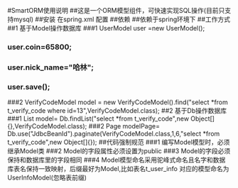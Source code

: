 #SmartORM使用说明
##这是一个ORM模型组件，可快速实现SQL操作(目前只支持mysql)
##安装
 在spring.xml 配置
 <bean class="com.iih5.smartorm.kit.SpringKit"/>
##依赖
##依赖于spring环境下
##工作方式
##1 基于Model操作数据库
###1 UserModel user =new UserModel();
###  user.coin=65800;
###  user.nick_name="哈林";
###  user.save();
###2 VerifyCodeModel model = new VerifyCodeModel().find("select *from t_verify_code where id=13",VerifyCodeModel.class);
##2 基于Db操作数据库
###1 List<VerifyCodeModel> model= Db.findList("select *from t_verify_code",new Object[]{},VerifyCodeModel.class);
###2 Page<VerifyCodeModel> modelPage= Db.use("JdbcBeanId").paginate(VerifyCodeModel.class,1,6,"select *from t_verify_code",new Object[]{});
##代码强制规范
###1 编写Model模型时，必须继承Model类
###2 Model的字段属性必须设置为public
###3 Model的字段必须保持和数据库里的字段相同
###4 Model模型命名采用驼峰式命名且名字和数据库表名保持一致映射，后缀最好为Model,比如表名t_user_info 对应的模型命名为UserInfoModel(忽略表前缀)



